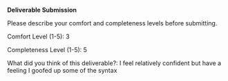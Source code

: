 **Deliverable Submission**

Please describe your comfort and completeness levels before submitting.

Comfort Level (1-5): 
3

Completeness Level (1-5):
5

What did you think of this deliverable?:
I feel relatively confident but have a feeling I goofed up some of the syntax
